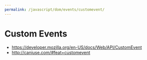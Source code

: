 ```yaml
---
permalink: /javascript/dom/events/customevent/
---
```


# Custom Events

- https://developer.mozilla.org/en-US/docs/Web/API/CustomEvent
- http://caniuse.com/#feat=customevent
